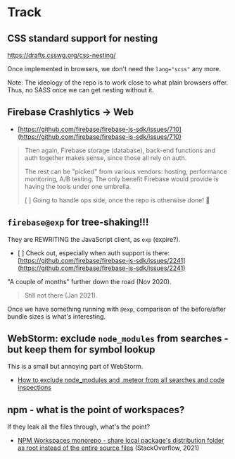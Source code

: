 # Track


## CSS standard support for nesting

https://drafts.csswg.org/css-nesting/

Once implemented in browsers, we don't need the `lang="scss"` any more.

Note: The ideology of the repo is to work close to what plain browsers offer. Thus, no SASS once we can get nesting without it.


## Firebase Crashlytics -> Web

- [https://github.com/firebase/firebase-js-sdk/issues/710](https://github.com/firebase/firebase-js-sdk/issues/710)

>Then again, Firebase storage (database), back-end functions and auth together makes sense, since those all rely on auth. 
>
>The rest can be "picked" from various vendors: hosting, performance monitoring, A/B testing. The only benefit Firebase would provide is having the tools under one umbrella.
>
>[ ] Going to handle ops side, once the repo is otherwise done! 🐤

## `firebase@exp` for tree-shaking!!!

They are REWRITING the JavaScript client, as `exp` (expire?). 

- [ ] Check out, especially when auth support is there: [https://github.com/firebase/firebase-js-sdk/issues/2241](https://github.com/firebase/firebase-js-sdk/issues/2241)

"A couple of months" further down the road (Nov 2020).

>Still not there (Jan 2021).

Once we have something running with `@exp`, comparison of the before/after bundle sizes is what's interesting.

## WebStorm: exclude `node_modules` from searches - but keep them for symbol lookup

This is a small but annoying part of WebStorm.

- [How to exclude node_modules and .meteor from all searches and code inspections](https://intellij-support.jetbrains.com/hc/en-us/community/posts/207696445-How-to-exclude-node-modules-and-meteor-from-all-searches-and-code-inspections)

## npm - what is the point of workspaces?

If they leak all the files through, what's the point?

- [NPM Workspaces monorepo - share local package's distribution folder as root instead of the entire source files](https://stackoverflow.com/questions/66785791/npm-workspaces-monorepo-share-local-packages-distribution-folder-as-root-inst) (StackOverflow, 2021)
